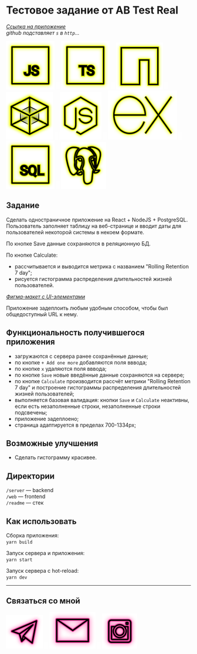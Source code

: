 # Тестовое задание от AB Test Real

_[Ссылка на приложение](http://178.128.136.91/ "Приложение")_  
_github подставляет `s` в `http`..._  

<p>
  <a href="https://developer.mozilla.org/ru/docs/Web/JavaScript"><img src="readme/icon-js.svg" alt="JS"></a>
  <img src="readme/icon-whitespace-5px.svg"/>
    <a href="https://www.typescriptlang.org/"><img src="readme/icon-ts.svg" alt="TS"></a>
  <img src="readme/icon-whitespace-5px.svg"/>
  <a href="https://npmjs.com/"><img src="readme/icon-npm.svg" alt="NPM"></a>
  <img src="readme/icon-whitespace-5px.svg"/>
  <a href="https://webpack.js.org/"><img src="readme/icon-webpack.svg" alt="WebPack"></a>
  <img src="readme/icon-whitespace-5px.svg"/>
  <a href="https://nodejs.org/ru/docs/"><img src="readme/icon-node.svg" alt="NodeJS"></a>
  <img src="readme/icon-whitespace-5px.svg"/>
  <a href="https://expressjs.com/ru/"><img src="readme/icon-express.svg" alt="ExpressJS"></a>
    <img src="readme/icon-whitespace-5px.svg"/>
  <a href="https://habr.com/ru/post/564390/"><img src="readme/icon-sql.svg" alt="SQL"></a>
    <img src="readme/icon-whitespace-5px.svg"/>
  <a href="https://www.postgresql.org/"><img src="readme/icon-pg.svg" alt="PostgreSQL"></a>
</p>

## Задание

Сделать одностраничное приложение на React + NodeJS + PostgreSQL.  
Пользователь заполняет таблицу на веб-странице и вводит даты для пользователей некоторой системы в некоем формате.

По кнопке Save данные сохраняются в реляционную БД.

По кнопке Calculate:

- рассчитывается и выводится метрика с названием "Rolling Retention 7 day";
- рисуется гистограмма распределения длительностей жизней пользователей.

_[Фигма-макет с UI-элементами](https://www.figma.com/file/QiNnIWCBeOGxhmrXN2UILQ/%D0%B8%D0%BD%D1%82%D0%B5%D1%80%D1%84%D0%B5%D0%B9%D1%81-Copy?node-id=0%3A1 "Ссылка на Фигму")_

Приложение задеплоить любым удобным способом, чтобы был общедоступный URL к нему.

## Функциональность получившегося приложения

- загружаются с сервера ранее сохранённые данные;
- по кнопке `+ Add one more` добавляются поля вввода;
- по кнопке `х` удаляются поля вввода;
- по кнопке `Save` новые введённые данные сохраняются на сервере;
- по кнопке `Calculate` производится рассчёт метрики "Rolling Retention 7 day" и построение гистограммы распределения длительностей жизней пользователей;
- выполняется базовая валидация: кнопки `Save` и `Calculate` неактивны, если есть незаполненные строки, незаполненные строки подсвечены;
- приложение задеплоено;
- страница адаптируется в пределах 700-1334px;

## Возможные улучшения

- Сделать гистограмму красивее.

## Директории

`/server` — backend  
`/web` — frontend  
`/readme` — стек

## Как использовать

Сборка приложения:  
`yarn build`

Запуск сервера и приложения:  
`yarn start`

Запуск сервера с hot-reload:  
`yarn dev`

---

## Связаться со мной

<p>
  <a href="https://t.me/evgevgevge"><img src="readme/icon-tg.svg" alt="Telegram"></a>
    <img src="readme/icon-whitespace-5px.svg"/>
  <a href="mailto:beagle-dog@mail.ru"><img src="readme/icon-mail.svg" alt="Mail"></a>
    <img src="readme/icon-whitespace-5px.svg"/>
  <a href="https://www.instagram.com/evg._.su/"><img src="readme/icon-inst.svg" alt="Instagram"></a>
</p>
